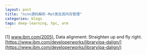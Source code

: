 ```yaml
---
layout: post
title: "ncnn源码解析-Mat类及其内存管理"
categories: blogs
tags: deep-learning, hpc, arm
---
```


[1] www.ibm.com(2005), Data alignment: Straighten up and fly right. [https://www.ibm.com/developerworks/library/pa-dalign/](https://www.ibm.com/developerworks/library/pa-dalign/)


